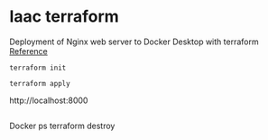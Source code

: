 # Iaac terraform
Deployment of Nginx web server to Docker Desktop with terraform<br/>
[Reference](https://learn.hashicorp.com/tutorials/terraform/install-cli?in=terraform/aws-get-started)

```
terraform init
``` 
```
terraform apply 
```
http://localhost:8000
```
```
Docker ps
terraform destroy
``` 